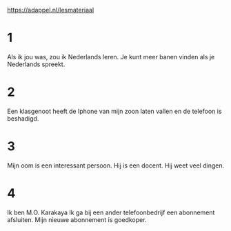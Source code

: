 https://adappel.nl/lesmateriaal

# 1

Als ik jou was, zou ik Nederlands leren.
Je kunt meer banen vinden als je Nederlands spreekt.


# 2

Een klasgenoot heeft de Iphone van mijn zoon laten vallen en de telefoon is beshadigd.

# 3

Mijn oom is een interessant persoon.
Hij is een docent. Hij weet veel dingen.


# 4

Ik ben M.O. Karakaya
Ik ga bij een ander telefoonbedrijf een abonnement afsluiten.
Mijn nieuwe abonnement is goedkoper.
